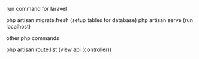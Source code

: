 run command for laravel

php artisan migrate:fresh (setup tables for database)
php artisan serve (run localhost)

other php commands

php artisan route:list (view api (controller)) 
